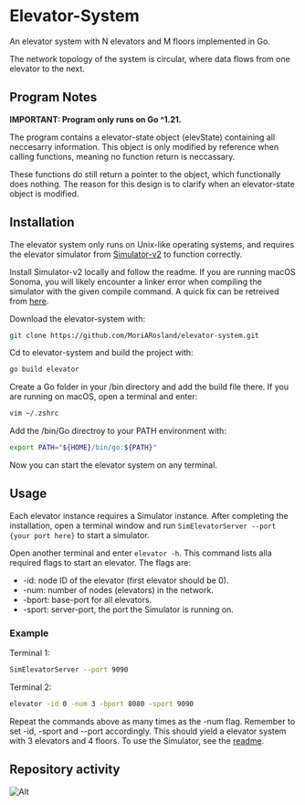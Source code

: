 # Elevator-System

An elevator system with N elevators and M floors implemented in Go.

The network topology of the system is circular, where data flows from one elevator to the next.

## Program Notes

**IMPORTANT: Program only runs on Go ^1.21.**

The program contains a elevator-state object (elevState) containing all neccesarry information. This object is only modified by reference when calling functions, meaning no function return is neccassary.

These functions do still return a pointer to the object, which functionally does nothing. The reason for this design is to clarify when an elevator-state object is modified.

## Installation

The elevator system only runs on Unix-like operating systems, and requires the elevator simulator from [Simulator-v2](https://github.com/TTK4145/Simulator-v2) to function correctly.

Install Simulator-v2 locally and follow the readme. If you are running macOS Sonoma, you will likely encounter a linker error when compiling the simulator with the given compile command. A quick fix can be retreived from [here](https://forum.dlang.org/thread/jwmpdecwyazcrxphttoy@forum.dlang.org).

Download the elevator-system with:

```bash
git clone https://github.com/MoriARosland/elevator-system.git
```

Cd to elevator-system and build the project with:

```bash
go build elevator
```

Create a Go folder in your /bin directory and add the build file there. If you are running on macOS, open a terminal and enter:

```bash
vim ~/.zshrc
```

Add the /bin/Go directroy to your PATH environment with:

```zsh
export PATH="${HOME}/bin/go:${PATH}"
```

Now you can start the elevator system on any terminal.

## Usage

Each elevator instance requires a Simulator instance. After completing the installation, open a terminal window and run `SimElevatorServer --port {your port here}` to start a simulator.

Open another terminal and enter `elevator -h`. This command lists alla required flags to start an elevator. The flags are:

- -id: node ID of the elevator (first elevator should be 0).
- -num: number of nodes (elevators) in the network.
- -bport: base-port for all elevators.
- -sport: server-port, the port the Simulator is running on.

### Example

Terminal 1:

```bash
SimElevatorServer --port 9090
```

Terminal 2:

```bash
elevator -id 0 -num 3 -bport 8080 -sport 9090
```

Repeat the commands above as many times as the -num flag. Remember to set -id, -sport and --port accordingly. This should yield a elevator system with 3 elevators and 4 floors. To use the Simulator, see the [readme](https://github.com/TTK4145/Simulator-v2).

## Repository activity

![Alt](https://repobeats.axiom.co/api/embed/3cdbb9e89645f822cf0bf49fa4132340888bee60.svg "Repobeats analytics image")
